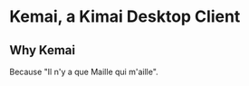 Kemai, a Kimai Desktop Client
=============================



Why Kemai
---------

Because "Il n'y a que Maille qui m'aille".
